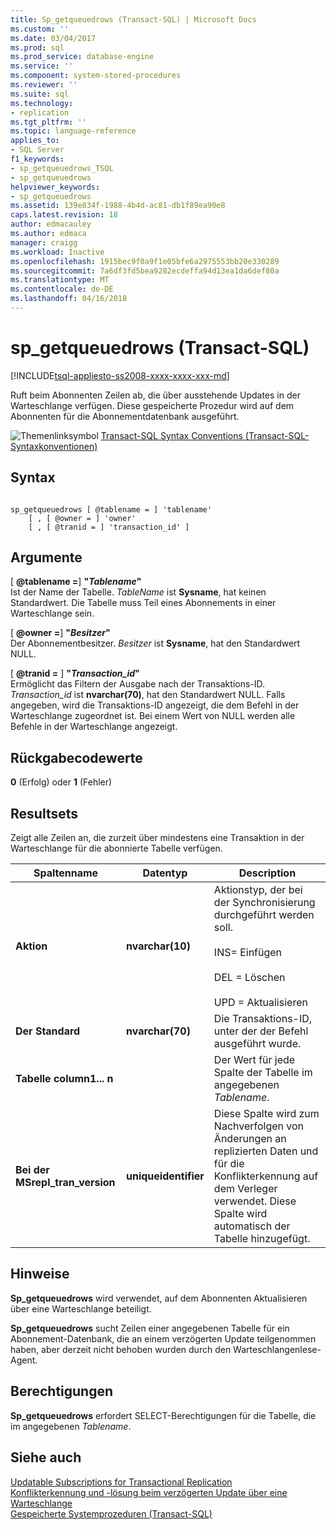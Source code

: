 ```yaml
---
title: Sp_getqueuedrows (Transact-SQL) | Microsoft Docs
ms.custom: ''
ms.date: 03/04/2017
ms.prod: sql
ms.prod_service: database-engine
ms.service: ''
ms.component: system-stored-procedures
ms.reviewer: ''
ms.suite: sql
ms.technology:
- replication
ms.tgt_pltfrm: ''
ms.topic: language-reference
applies_to:
- SQL Server
f1_keywords:
- sp_getqueuedrows_TSQL
- sp_getqueuedrows
helpviewer_keywords:
- sp_getqueuedrows
ms.assetid: 139e834f-1988-4b4d-ac81-db1f89ea90e8
caps.latest.revision: 18
author: edmacauley
ms.author: edmaca
manager: craigg
ms.workload: Inactive
ms.openlocfilehash: 1915bec9f0a9f1e05bfe6a2975553bb20e330289
ms.sourcegitcommit: 7a6df3fd5bea9282ecdeffa94d13ea1da6def80a
ms.translationtype: MT
ms.contentlocale: de-DE
ms.lasthandoff: 04/16/2018
---
```

# <a name="spgetqueuedrows-transact-sql"></a>sp_getqueuedrows (Transact-SQL)
[!INCLUDE[tsql-appliesto-ss2008-xxxx-xxxx-xxx-md](../../includes/tsql-appliesto-ss2008-xxxx-xxxx-xxx-md.md)]

  Ruft beim Abonnenten Zeilen ab, die über ausstehende Updates in der Warteschlange verfügen. Diese gespeicherte Prozedur wird auf dem Abonnenten für die Abonnementdatenbank ausgeführt.  
  
 ![Themenlinksymbol](../../database-engine/configure-windows/media/topic-link.gif "Topic link icon") [Transact-SQL Syntax Conventions (Transact-SQL-Syntaxkonventionen)](../../t-sql/language-elements/transact-sql-syntax-conventions-transact-sql.md)  
  
## <a name="syntax"></a>Syntax  
  
```  
  
sp_getqueuedrows [ @tablename = ] 'tablename'  
    [ , [ @owner = ] 'owner'  
    [ , [ @tranid = ] 'transaction_id' ]  
```  
  
## <a name="arguments"></a>Argumente  
 [  **@tablename =**] **"***Tablename***"**  
 Ist der Name der Tabelle. *TableName* ist **Sysname**, hat keinen Standardwert. Die Tabelle muss Teil eines Abonnements in einer Warteschlange sein.  
  
 [  **@owner =**] **"***Besitzer***"**  
 Der Abonnementbesitzer. *Besitzer* ist **Sysname**, hat den Standardwert NULL.  
  
 [  **@tranid =** ] **"***Transaction_id***"**  
 Ermöglicht das Filtern der Ausgabe nach der Transaktions-ID. *Transaction_id* ist **nvarchar(70)**, hat den Standardwert NULL. Falls angegeben, wird die Transaktions-ID angezeigt, die dem Befehl in der Warteschlange zugeordnet ist. Bei einem Wert von NULL werden alle Befehle in der Warteschlange angezeigt.  
  
## <a name="return-code-values"></a>Rückgabecodewerte  
 **0** (Erfolg) oder **1** (Fehler)  
  
## <a name="result-sets"></a>Resultsets  
 Zeigt alle Zeilen an, die zurzeit über mindestens eine Transaktion in der Warteschlange für die abonnierte Tabelle verfügen.  
  
|Spaltenname|Datentyp|Description|  
|-----------------|---------------|-----------------|  
|**Aktion**|**nvarchar(10)**|Aktionstyp, der bei der Synchronisierung durchgeführt werden soll.<br /><br /> INS= Einfügen<br /><br /> DEL = Löschen<br /><br /> UPD = Aktualisieren|  
|**Der Standard**|**nvarchar(70)**|Die Transaktions-ID, unter der der Befehl ausgeführt wurde.|  
|**Tabelle column1... n**||Der Wert für jede Spalte der Tabelle im angegebenen *Tablename*.|  
|**Bei der MSrepl_tran_version**|**uniqueidentifier**|Diese Spalte wird zum Nachverfolgen von Änderungen an replizierten Daten und für die Konflikterkennung auf dem Verleger verwendet. Diese Spalte wird automatisch der Tabelle hinzugefügt.|  
  
## <a name="remarks"></a>Hinweise  
 **Sp_getqueuedrows** wird verwendet, auf dem Abonnenten Aktualisieren über eine Warteschlange beteiligt.  
  
 **Sp_getqueuedrows** sucht Zeilen einer angegebenen Tabelle für ein Abonnement-Datenbank, die an einem verzögerten Update teilgenommen haben, aber derzeit nicht behoben wurden durch den Warteschlangenlese-Agent.  
  
## <a name="permissions"></a>Berechtigungen  
 **Sp_getqueuedrows** erfordert SELECT-Berechtigungen für die Tabelle, die im angegebenen *Tablename*.  
  
## <a name="see-also"></a>Siehe auch  
 [Updatable Subscriptions for Transactional Replication](../../relational-databases/replication/transactional/updatable-subscriptions-for-transactional-replication.md)   
 [Konflikterkennung und -lösung beim verzögerten Update über eine Warteschlange](../../relational-databases/replication/transactional/updatable-subscriptions-queued-updating-conflict-resolution.md)   
 [Gespeicherte Systemprozeduren &#40;Transact-SQL&#41;](../../relational-databases/system-stored-procedures/system-stored-procedures-transact-sql.md)  
  
  
